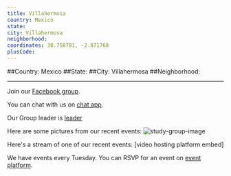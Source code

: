 ```yaml
---
title: Villahermosa
country: Mexico
state: 
city: Villahermosa
neighborhood: 
coordinates: 38.750781, -2.871768
plusCode:
---
```


##Country: Mexico
##State: 
##City: Villahermosa
##Neighborhood: 
*****
Join our [Facebook group](https://www.facebook.com/groups/free.code.camp.tabasco).

You can chat with us on [chat app]().

Our Group leader is [leader]()

Here are some pictures from our recent events:
![study-group-image]()

Here's a stream of one of our recent events:
[video hosting platform embed]

We have events every Tuesday. You can RSVP for an event on [event platform]().
